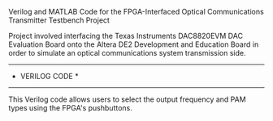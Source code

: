 Verilog and MATLAB Code for the FPGA-Interfaced Optical Communications Transmitter Testbench Project

Project involved interfacing the Texas Instruments DAC8820EVM DAC Evaluation Board onto the Altera DE2 Development and Education Board in order to simulate an optical communications system transmission side.

****************
* VERILOG CODE *
****************
This Verilog code allows users to select the output frequency and PAM types using the FPGA's pushbuttons.
